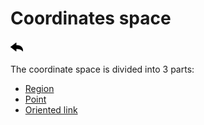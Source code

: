 # Coordinates space

[![](../../screenshots/other/Go-back.png)](README.md)

The coordinate space is divided into 3 parts:

- [Region](coordinates-space-region.md)
- [Point](coordinates-space-point.md)
- [Oriented link](coordinates-space-link.md)
